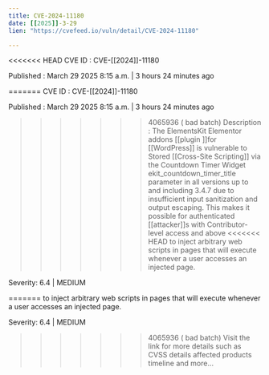```yaml
---
title: CVE-2024-11180
date: [[2025]]-3-29
lien: "https://cvefeed.io/vuln/detail/CVE-2024-11180"

---
```


<<<<<<< HEAD
CVE ID : CVE-[[2024]]-11180

Published :  March 29
2025
8:15 a.m. | 3 hours
24 minutes ago

=======
CVE ID : CVE-[[2024]]-11180

Published :  March 29
2025
8:15 a.m. | 3 hours
24 minutes ago

>>>>>>> 4065936 ( bad batch)
Description : The ElementsKit Elementor addons [[plugin ]]for [[WordPress]] is vulnerable to Stored [[Cross-Site Scripting]] via the Countdown Timer Widget ekit_countdown_timer_title parameter in all versions up to
and including
3.4.7 due to insufficient input sanitization and output escaping. This makes it possible for authenticated [[attacker]]s
with Contributor-level access and above
<<<<<<< HEAD
to inject arbitrary web scripts in pages that will execute whenever a user accesses an injected page.

Severity: 6.4 | MEDIUM

=======
to inject arbitrary web scripts in pages that will execute whenever a user accesses an injected page.

Severity: 6.4 | MEDIUM

>>>>>>> 4065936 ( bad batch)
Visit the link for more details
such as CVSS details
affected products
timeline
and more...

